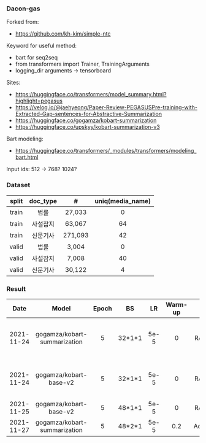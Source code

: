 ### Dacon-gas

Forked from:
  - https://github.com/kh-kim/simple-ntc

Keyword for useful method:
  - bart for seq2seq
  - from transformers import Trainer, TrainingArguments
  - logging_dir arguments -> tensorboard

Sites:
  - https://huggingface.co/transformers/model_summary.html?highlight=pegasus
  - https://velog.io/@jaehyeong/Paper-Review-PEGASUSPre-training-with-Extracted-Gap-sentences-for-Abstractive-Summarization
  - https://huggingface.co/gogamza/kobart-summarization
  - https://huggingface.co/upskyy/kobart-summarization-v3

Bart modeling:
  - https://huggingface.co/transformers/_modules/transformers/modeling_bart.html

Input ids: 512 -> 768? 1024?

### Dataset

|split|doc_type|#|uniq(media_name)|
|:-:|:-:|:-:|:-:|
|train|법률|27,033|0|
|train|사설잡지|63,067|64|
|train|신문기사|271,093|42|
|valid|법률|3,004|0|
|valid|사설잡지|7,008|40|
|valid|신문기사|30,122|4|


### Result

|Date|Model|Epoch|BS|LR|Warm-up|Opt|Tr-loss|Vl-loss|ROUGE-1|ROUGE-2|ROUGE-N|Note|
|:-:|:-:|:-:|:-:|:-:|:-:|:-:|:-:|:-:|:-:|:-:|:-:|:-:|
|2021-11-24|gogamza/kobart-summarization|5|32\*1\*1|5e-5|0|RAdam|3.09|2.09?|**0.4061**|**0.2485**|**0.3299**|train w/ dev. (head 1000)|
|2021-11-24|gogamza/kobart-base-v2|5|32\*1\*1|5e-5|0|RAdam|3.22|2.49?|0.0357|0.0038|0.0327|train w/ dev. (head 1000)|
|2021-11-25|gogamza/kobart-base-v2|5|48\*1\*1|5e-5|0|RAdam|1.73|2.14|0.1062|0.0069|0.0792||
|2021-11-27|gogamza/kobart-summarization|5|48\*2\*1|5e-5|0.2|AdamW||||||(only 법률)|
